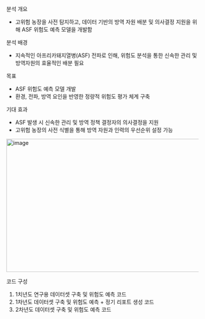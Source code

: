 분석 개요
- 고위험 농장을 사전 탐지하고, 데이터 기반의 방역 자원 배분 및 의사결정 지원을 위해 ASF 위험도 예측 모델을 개발함

분석 배경
- 지속적인 아프리카돼지열병(ASF) 전파로 인해, 위험도 분석을 통한 신속한 관리 및 방역자원의 효율적인 배분 필요

목표
- ASF 위험도 예측 모델 개발
- 환경, 전파, 방역 요인을 반영한 정량적 위험도 평가 체계 구축

기대 효과
- ASF 발생 시 신속한 관리 및 방역 정책 결정자의 의사결정을 지원
- 고위험 농장의 사전 식별을 통해 방역 자원과 인력의 우선순위 설정 가능

<img width="757" height="350" alt="image" src="https://github.com/user-attachments/assets/65e5ecc6-fc60-47cf-b75b-ffbbe4bbfdec" />


코드 구성
1. 1치년도 연구용 데이터셋 구축 및 위험도 예측 코드
2. 1차년도 데이터셋 구축 및 위험도 예측 + 정기 리포트 생성 코드
3. 2차년도 데이터셋 구축 및 위험도 예측 코드

